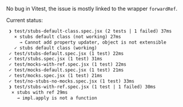 No bug in Vitest, the issue is mostly linked to the wrapper `forwardRef`.

Current status:

```txt
 ❯ test/stubs-default-class.spec.jsx (2 tests | 1 failed) 37ms
   × stubs default class (not working) 27ms
     → Cannot add property updater, object is not extensible
   ✓ stubs default class (working)
 ✓ test/stubs-default.spec.jsx (1 test) 22ms
 ✓ test/stubs.spec.jsx (1 test) 31ms
 ✓ test/mocks-with-ref.spec.jsx (1 test) 22ms
 ✓ test/mocks-default.spec.jsx (1 test) 21ms
 ✓ test/mocks.spec.jsx (1 test) 21ms
 ✓ test/no-stubs-no-mocks.spec.jsx (1 test) 33ms
 ❯ test/stubs-with-ref.spec.jsx (1 test | 1 failed) 30ms
  × stubs with ref 29ms
    → impl.apply is not a function
```
